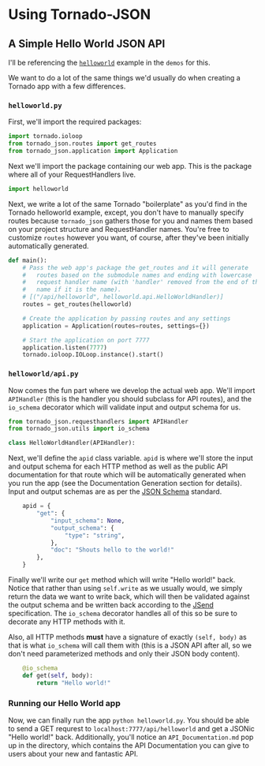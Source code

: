 # Using Tornado-JSON

## A Simple Hello World JSON API

I'll be referencing the [`helloworld`](https://github.com/hfaran/Tornado-JSON/tree/dev/demos/helloworld) example in the `demos` for this.

We want to do a lot of the same things we'd usually do when creating a Tornado app with a few differences.

### `helloworld.py`

First, we'll import the required packages:

```python
import tornado.ioloop
from tornado_json.routes import get_routes
from tornado_json.application import Application
```

Next we'll import the package containing our web app. This is the package where all of your RequestHandlers live.

```python
import helloworld
```

Next, we write a lot of the same Tornado "boilerplate" as you'd find in the Tornado helloworld example, except, you don't have to manually specify routes because `tornado_json` gathers those for you and names them based on your project structure and RequestHandler names. You're free to customize `routes` however you want, of course, after they've been initially automatically generated.

```python
def main():
    # Pass the web app's package the get_routes and it will generate
    #   routes based on the submodule names and ending with lowercase
    #   request handler name (with 'handler' removed from the end of the
    #   name if it is the name).
    # [("/api/helloworld", helloworld.api.HelloWorldHandler)]
    routes = get_routes(helloworld)

    # Create the application by passing routes and any settings
    application = Application(routes=routes, settings={})

    # Start the application on port 7777
    application.listen(7777)
    tornado.ioloop.IOLoop.instance().start()
```

### `helloworld/api.py`

Now comes the fun part where we develop the actual web app. We'll import `APIHandler` (this is the handler you should subclass for API routes), and the `io_schema` decorator which will validate input and output schema for us.

```python
from tornado_json.requesthandlers import APIHandler
from tornado_json.utils import io_schema

class HelloWorldHandler(APIHandler):
```

Next, we'll define the `apid` class variable. `apid` is where we'll store the input and output schema for each HTTP method as well as the public API documentation for that route which will be automatically generated when you run the app (see the Documentation Generation section for details). Input and output schemas are as per the [JSON Schema](http://json-schema.org/) standard.

```python
    apid = {
        "get": {
            "input_schema": None,
            "output_schema": {
                "type": "string",
            },
            "doc": "Shouts hello to the world!"
        },
    }
```

Finally we'll write our `get` method which will write "Hello world!" back. Notice that rather than using `self.write` as we usually would, we simply return the data we want to write back, which will then be validated against the output schema and be written back according to the [JSend](http://labs.omniti.com/labs/jsend) specification. The `io_schema` decorator handles all of this so be sure to decorate any HTTP methods with it.

Also, all HTTP methods **must** have a signature of exactly `(self, body)` as that is what `io_schema` will call them with (this is a JSON API after all, so we don't need parameterized methods and only their JSON body content).

```python
    @io_schema
    def get(self, body):
        return "Hello world!"
```

### Running our Hello World app

Now, we can finally run the app `python helloworld.py`. You should be able to send a GET requrest to `localhost:7777/api/helloworld` and get a JSONic "Hello world!" back. Additionally, you'll notice an `API_Documentation.md` pop up in the directory, which contains the API Documentation you can give to users about your new and fantastic API.
